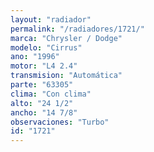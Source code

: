 ```yaml
---
layout: "radiador"
permalink: "/radiadores/1721/"
marca: "Chrysler / Dodge"
modelo: "Cirrus"
ano: "1996"
motor: "L4 2.4"
transmision: "Automática"
parte: "63305"
clima: "Con clima"
alto: "24 1/2"
ancho: "14 7/8"
observaciones: "Turbo"
id: "1721"
---
```


